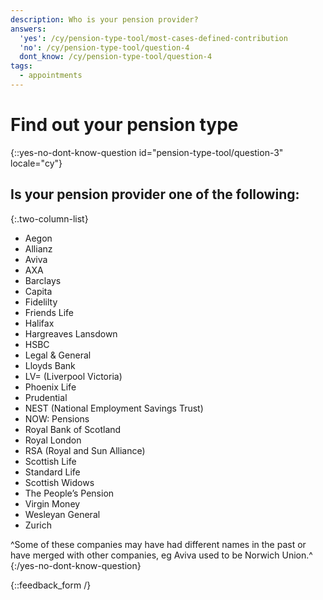 ```yaml
---
description: Who is your pension provider?
answers:
  'yes': /cy/pension-type-tool/most-cases-defined-contribution
  'no': /cy/pension-type-tool/question-4
  dont_know: /cy/pension-type-tool/question-4
tags:
  - appointments
---
```


# Find out your pension type

{::yes-no-dont-know-question id="pension-type-tool/question-3" locale="cy"}
## Is your pension provider one of the following:

{:.two-column-list}
* Aegon
* Allianz
* Aviva
* AXA
* Barclays
* Capita
* Fidelilty
* Friends Life
* Halifax
* Hargreaves Lansdown
* HSBC
* Legal & General
* Lloyds Bank
* LV= (Liverpool Victoria)
* Phoenix Life
* Prudential
* NEST (National Employment Savings Trust)
* NOW: Pensions
* Royal Bank of Scotland
* Royal London
* RSA (Royal and Sun Alliance)
* Scottish Life
* Standard Life
* Scottish Widows
* The People’s Pension
* Virgin Money
* Wesleyan General
* Zurich

^Some of these companies may have had different names in the past or have merged with other companies, eg Aviva used to be Norwich Union.^
{:/yes-no-dont-know-question}

{::feedback_form /}
